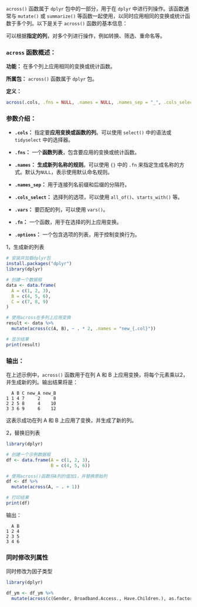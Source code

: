 `across()` 函数属于 `dplyr` 包中的一部分，用于在 `dplyr` 中进行列操作。该函数通常与 `mutate()` 或 `summarize()` 等函数一起使用，以同时应用相同的变换或统计函数于多个列。以下是关于 `across()` 函数的基本信息：

可以根据**指定的列**，对多个列进行操作，例如转换、筛选、重命名等。

### `across` 函数概述：

**功能：** 在多个列上应用相同的变换或统计函数。

**所属包：** `across()` 函数属于 `dplyr` 包。

**定义：**
```R
across(.cols, .fns = NULL, .names = NULL, .names_sep = "_", .cols_select = NULL, .vars = NULL, .fn = NULL, .options = NULL)
```

### 参数介绍：

- **`.cols`：** 指定要**应用变换或函数的列**。可以使用 `select()` 中的语法或 `tidyselect` 中的选择器。

- **`.fns`：** 一个**函数列表**，包含要应用的变换或统计函数。

- **`.names`：** **生成新列名称的规则**。可以使用 `{}` 中的 `.fn` 来指定生成名称的方式。默认为`NULL`，表示使用默认命名规则。

- **`.names_sep`：** 用于连接列名前缀和后缀的分隔符。

- **`.cols_select`：** 选择列的选项，可以使用 `all_of()`、`starts_with()` 等。

- **`.vars`：** 要匹配的列，可以使用 `vars()`。

- **`.fn`：** 一个函数，用于在选择的列上应用变换。

- **`.options`：** 一个包含选项的列表，用于控制变换行为。


1，生成新的列表
```R
# 安装并加载dplyr包
install.packages("dplyr")
library(dplyr)

# 创建一个数据框
data <- data.frame(
  A = c(1, 2, 3),
  B = c(4, 5, 6),
  C = c(7, 8, 9)
)

# 使用across在多列上应用变换
result <- data %>%
  mutate(across(c(A, B), ~ . * 2, .names = "new_{.col}"))

# 显示结果
print(result)
```

### 输出：

在上述示例中，`across()` 函数用于在列 A 和 B 上应用变换，将每个元素乘以2，并生成新的列。输出结果将是：

```
  A B C new_A new_B 
1 1 4 7     2     8 
2 2 5 8     4    10
3 3 6 9     6    12
```

这表示成功在列 A 和 B 上应用了变换，并生成了新的列。

2，替换旧列表
```R
library(dplyr)

# 创建一个示例数据框
df <- data.frame(A = c(1, 2, 3),
                 B = c(4, 5, 6))

# 使用across()函数将A列的值加1，并替换原始列
df <- df %>% 
  mutate(across(A, ~ . + 1))

# 打印结果
print(df)
```

输出：
```
  A B
1 2 4
2 3 5
3 4 6
```


### 同时修改列属性
同时修改为因子类型
```R
library(dplyr)

df_ym <- df_ym %>%
  mutate(across(c(Gender, Broadband.Access., Have.Children.), as.factor))

```



